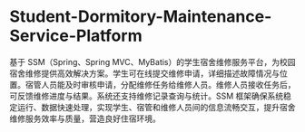 # Student-Dormitory-Maintenance-Service-Platform
基于 SSM（Spring、Spring MVC、MyBatis）的学生宿舍维修服务平台，为校园宿舍维修提供高效解决方案。学生可在线提交维修申请，详细描述故障情况与位置。宿管人员能及时审核申请，分配维修任务给维修人员。维修人员接收任务后，可反馈维修进度与结果。系统还支持维修记录查询与统计。SSM 框架确保系统稳定运行、数据快速处理，实现学生、宿管和维修人员间的信息流畅交互，提升宿舍维修服务效率与质量，营造良好住宿环境。 

